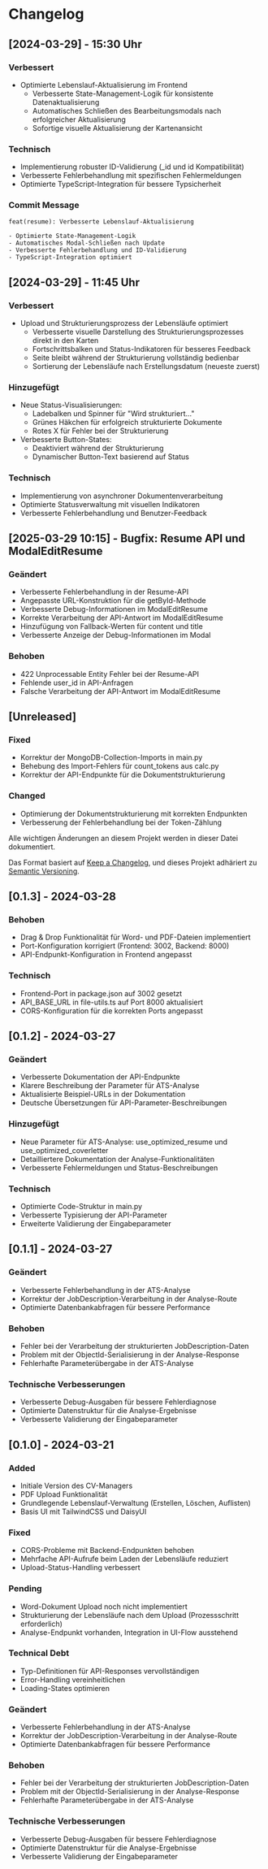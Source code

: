 # Changelog

## [2024-03-29] - 15:30 Uhr

### Verbessert
- Optimierte Lebenslauf-Aktualisierung im Frontend
  - Verbesserte State-Management-Logik für konsistente Datenaktualisierung
  - Automatisches Schließen des Bearbeitungsmodals nach erfolgreicher Aktualisierung
  - Sofortige visuelle Aktualisierung der Kartenansicht

### Technisch
- Implementierung robuster ID-Validierung (_id und id Kompatibilität)
- Verbesserte Fehlerbehandlung mit spezifischen Fehlermeldungen
- Optimierte TypeScript-Integration für bessere Typsicherheit

### Commit Message
```
feat(resume): Verbesserte Lebenslauf-Aktualisierung

- Optimierte State-Management-Logik
- Automatisches Modal-Schließen nach Update
- Verbesserte Fehlerbehandlung und ID-Validierung
- TypeScript-Integration optimiert
```

## [2024-03-29] - 11:45 Uhr

### Verbessert
- Upload und Strukturierungsprozess der Lebensläufe optimiert
  - Verbesserte visuelle Darstellung des Strukturierungsprozesses direkt in den Karten
  - Fortschrittsbalken und Status-Indikatoren für besseres Feedback
  - Seite bleibt während der Strukturierung vollständig bedienbar
  - Sortierung der Lebensläufe nach Erstellungsdatum (neueste zuerst)

### Hinzugefügt
- Neue Status-Visualisierungen:
  - Ladebalken und Spinner für "Wird strukturiert..."
  - Grünes Häkchen für erfolgreich strukturierte Dokumente
  - Rotes X für Fehler bei der Strukturierung
- Verbesserte Button-States:
  - Deaktiviert während der Strukturierung
  - Dynamischer Button-Text basierend auf Status

### Technisch
- Implementierung von asynchroner Dokumentenverarbeitung
- Optimierte Statusverwaltung mit visuellen Indikatoren
- Verbesserte Fehlerbehandlung und Benutzer-Feedback

## [2025-03-29 10:15] - Bugfix: Resume API und ModalEditResume

### Geändert
- Verbesserte Fehlerbehandlung in der Resume-API
- Angepasste URL-Konstruktion für die getById-Methode
- Verbesserte Debug-Informationen im ModalEditResume
- Korrekte Verarbeitung der API-Antwort im ModalEditResume
- Hinzufügung von Fallback-Werten für content und title
- Verbesserte Anzeige der Debug-Informationen im Modal

### Behoben
- 422 Unprocessable Entity Fehler bei der Resume-API
- Fehlende user_id in API-Anfragen
- Falsche Verarbeitung der API-Antwort im ModalEditResume

## [Unreleased]

### Fixed
- Korrektur der MongoDB-Collection-Imports in main.py
- Behebung des Import-Fehlers für count_tokens aus calc.py
- Korrektur der API-Endpunkte für die Dokumentstrukturierung

### Changed
- Optimierung der Dokumentstrukturierung mit korrekten Endpunkten
- Verbesserung der Fehlerbehandlung bei der Token-Zählung

Alle wichtigen Änderungen an diesem Projekt werden in dieser Datei dokumentiert.

Das Format basiert auf [Keep a Changelog](https://keepachangelog.com/de/1.0.0/),
und dieses Projekt adhäriert zu [Semantic Versioning](https://semver.org/lang/de/).

## [0.1.3] - 2024-03-28

### Behoben
- Drag & Drop Funktionalität für Word- und PDF-Dateien implementiert
- Port-Konfiguration korrigiert (Frontend: 3002, Backend: 8000)
- API-Endpunkt-Konfiguration in Frontend angepasst

### Technisch
- Frontend-Port in package.json auf 3002 gesetzt
- API_BASE_URL in file-utils.ts auf Port 8000 aktualisiert
- CORS-Konfiguration für die korrekten Ports angepasst

## [0.1.2] - 2024-03-27

### Geändert
- Verbesserte Dokumentation der API-Endpunkte
- Klarere Beschreibung der Parameter für ATS-Analyse
- Aktualisierte Beispiel-URLs in der Dokumentation
- Deutsche Übersetzungen für API-Parameter-Beschreibungen

### Hinzugefügt
- Neue Parameter für ATS-Analyse: use_optimized_resume und use_optimized_coverletter
- Detailliertere Dokumentation der Analyse-Funktionalitäten
- Verbesserte Fehlermeldungen und Status-Beschreibungen

### Technisch
- Optimierte Code-Struktur in main.py
- Verbesserte Typisierung der API-Parameter
- Erweiterte Validierung der Eingabeparameter

## [0.1.1] - 2024-03-27

### Geändert
- Verbesserte Fehlerbehandlung in der ATS-Analyse
- Korrektur der JobDescription-Verarbeitung in der Analyse-Route
- Optimierte Datenbankabfragen für bessere Performance

### Behoben
- Fehler bei der Verarbeitung der strukturierten JobDescription-Daten
- Problem mit der ObjectId-Serialisierung in der Analyse-Response
- Fehlerhafte Parameterübergabe in der ATS-Analyse

### Technische Verbesserungen
- Verbesserte Debug-Ausgaben für bessere Fehlerdiagnose
- Optimierte Datenstruktur für die Analyse-Ergebnisse
- Verbesserte Validierung der Eingabeparameter

## [0.1.0] - 2024-03-21

### Added
- Initiale Version des CV-Managers
- PDF Upload Funktionalität
- Grundlegende Lebenslauf-Verwaltung (Erstellen, Löschen, Auflisten)
- Basis UI mit TailwindCSS und DaisyUI

### Fixed
- CORS-Probleme mit Backend-Endpunkten behoben
- Mehrfache API-Aufrufe beim Laden der Lebensläufe reduziert
- Upload-Status-Handling verbessert

### Pending
- Word-Dokument Upload noch nicht implementiert
- Strukturierung der Lebensläufe nach dem Upload (Prozessschritt erforderlich)
- Analyse-Endpunkt vorhanden, Integration in UI-Flow ausstehend

### Technical Debt
- Typ-Definitionen für API-Responses vervollständigen
- Error-Handling vereinheitlichen
- Loading-States optimieren

### Geändert
- Verbesserte Fehlerbehandlung in der ATS-Analyse
- Korrektur der JobDescription-Verarbeitung in der Analyse-Route
- Optimierte Datenbankabfragen für bessere Performance

### Behoben
- Fehler bei der Verarbeitung der strukturierten JobDescription-Daten
- Problem mit der ObjectId-Serialisierung in der Analyse-Response
- Fehlerhafte Parameterübergabe in der ATS-Analyse

### Technische Verbesserungen
- Verbesserte Debug-Ausgaben für bessere Fehlerdiagnose
- Optimierte Datenstruktur für die Analyse-Ergebnisse
- Verbesserte Validierung der Eingabeparameter 